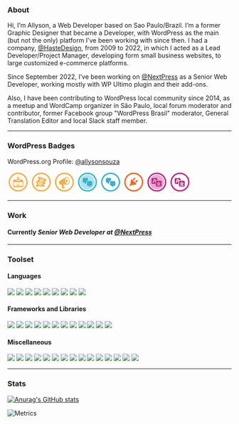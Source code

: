 ### About

Hi, I’m Allyson, a Web Developer based on Sao Paulo/Brazil. I’m a former Graphic Designer that became a Developer, with WordPress as the main (but not the only) platform I’ve been working with since then. I had a company, [@HasteDesign](https://github.com/HasteDesign), from 2009 to 2022, in which I acted as a Lead Developer/Project Manager, developing form small business websites, to large customized e-commerce platforms.

Since September 2022, I’ve been working on [@NextPress](https://github.com/next-press) as a Senior Web Developer, working mostly with WP Ultimo plugin and their add-ons.

Also, I have been contributing to WordPress local community since 2014, as a meetup and WordCamp organizer in São Paulo, local forum moderator and contributor, former Facebook group "WordPress Brasil" moderator, General Translation Editor and local Slack staff member.

---

### WordPress Badges

WordPress.org Profile: [@allysonsouza](https://profiles.wordpress.org/allysonsouza/)

<p>
<img src="assets/icons/community.png" title="Meetup Organizer" />
<img src="assets/icons/wordcamp.png" title="WordCamp Organizer" />
<img src="assets/icons/speaker.png" title="WordCamp Speaker" />
<img src="assets/icons/support-team.png" title="Support Team" />
<img src="assets/icons/support.png" title="Support Contributor" />
<img src="assets/icons/plugin.png" title="Plugin Developer" />
<img src="assets/icons/translation-editor.png" title="Translation Editor" />
<img src="assets/icons/translation-contributor.png" title="Translation Contributor" />
</p>

---

### Work

#### Currently _Senior Web Developer at [@NextPress](https://nextpress.co/)_

---

### Toolset

#### Languages
<p>
<img src="https://img.shields.io/badge/PHP-777BB4.svg?style=for-the-badge&logo=PHP&logoColor=white" />
<img src="https://img.shields.io/badge/MySQL-4479A1.svg?style=for-the-badge&logo=MySQL&logoColor=white" />
<img src="https://img.shields.io/badge/HTML5-E34F26.svg?style=for-the-badge&logo=HTML5&logoColor=white" />
<img src="https://img.shields.io/badge/CSS3-1572B6.svg?style=for-the-badge&logo=CSS3&logoColor=white" />
<img src="https://img.shields.io/badge/Sass-CC6699.svg?style=for-the-badge&logo=Sass&logoColor=white" />
<img src="https://img.shields.io/badge/JavaScript-F7DF1E.svg?style=for-the-badge&logo=JavaScript&logoColor=black" />
<img src="https://img.shields.io/badge/Python-3776AB.svg?style=for-the-badge&logo=Python&logoColor=white" />
<img src="https://img.shields.io/badge/Shell-FFD500.svg?style=for-the-badge&logo=Shell&logoColor=black" />
<img src="https://img.shields.io/badge/PowerShell-5391FE.svg?style=for-the-badge&logo=PowerShell&logoColor=white" />
</p>

#### Frameworks and Libraries

<p>
<img src="https://img.shields.io/badge/WordPress-21759B.svg?style=for-the-badge&logo=WordPress&logoColor=white" />
<img src="https://img.shields.io/badge/Gutenberg-000000.svg?style=for-the-badge&logo=Gutenberg&logoColor=white" />
<img src="https://img.shields.io/badge/Woo-96588A.svg?style=for-the-badge&logo=Woo&logoColor=white" />
<img src="https://img.shields.io/badge/Roots%20Bedrock-525DDC.svg?style=for-the-badge&logo=Roots-Bedrock&logoColor=white" />
<img src="https://img.shields.io/badge/Tailwind%20CSS-06B6D4.svg?style=for-the-badge&logo=Tailwind-CSS&logoColor=white" />
<img src="https://img.shields.io/badge/Bootstrap-7952B3.svg?style=for-the-badge&logo=Bootstrap&logoColor=white" />
<img src="[https://img.shields.io/badge/Bootstrap-7952B3.svg?style=for-the-badge&logo=Bootstrap&logoColor=white](https://img.shields.io/badge/jQuery-0769AD.svg?style=for-the-badge&logo=jQuery&logoColor=white)" />
<img src="https://img.shields.io/badge/jQuery-0769AD.svg?style=for-the-badge&logo=jQuery&logoColor=white" />
<img src="https://img.shields.io/badge/React-61DAFB.svg?style=for-the-badge&logo=React&logoColor=black" />
<img src="https://img.shields.io/badge/Vue.js-4FC08D.svg?style=for-the-badge&logo=vuedotjs&logoColor=white" />
<img src="https://img.shields.io/badge/Gatsby-663399.svg?style=for-the-badge&logo=Gatsby&logoColor=white" />
<img src="https://img.shields.io/badge/Laravel-FF2D20.svg?style=for-the-badge&logo=Laravel&logoColor=white" />
</p>

#### Miscellaneous

<p>
<img src="https://img.shields.io/badge/Windows-0078D6.svg?style=for-the-badge&logo=Windows&logoColor=white" />
<img src="https://img.shields.io/badge/Linux-FCC624.svg?style=for-the-badge&logo=Linux&logoColor=black" />
<img src="https://img.shields.io/badge/Visual%20Studio%20Code-007ACC.svg?style=for-the-badge&logo=Visual-Studio-Code&logoColor=white" />
<img src="https://img.shields.io/badge/Apache-D22128.svg?style=for-the-badge&logo=Apache&logoColor=white" />
<img src="https://img.shields.io/badge/Docker-2496ED.svg?style=for-the-badge&logo=Docker&logoColor=white" />
<img src="https://img.shields.io/badge/Cloudflare-F38020.svg?style=for-the-badge&logo=Cloudflare&logoColor=white" />
<img src="https://img.shields.io/badge/DigitalOcean-0080FF.svg?style=for-the-badge&logo=DigitalOcean&logoColor=white" />
<img src="https://img.shields.io/badge/Redis-DC382D.svg?style=for-the-badge&logo=Redis&logoColor=white" />
<img src="https://img.shields.io/badge/EditorConfig-FEFEFE.svg?style=for-the-badge&logo=EditorConfig&logoColor=black" />
<img src="https://img.shields.io/badge/Git-F05032.svg?style=for-the-badge&logo=Git&logoColor=white" />
<img src="https://img.shields.io/badge/GitLab-FC6D26.svg?style=for-the-badge&logo=GitLab&logoColor=white" />
<img src="https://img.shields.io/badge/Google%20Search%20Console-458CF5.svg?style=for-the-badge&logo=Google-Search-Console&logoColor=white" />
<img src="https://img.shields.io/badge/Google%20Tag%20Manager-246FDB.svg?style=for-the-badge&logo=Google-Tag-Manager&logoColor=white" />
<img src="https://img.shields.io/badge/Hoppscotch-31C48D.svg?style=for-the-badge&logo=Hoppscotch&logoColor=white" />
<img src="https://img.shields.io/badge/Laragon-0E83CD.svg?style=for-the-badge&logo=Laragon&logoColor=white" />
</p>

---

### Stats

[![Anurag's GitHub stats](https://github-readme-stats.vercel.app/api?username=allysonsouza)](https://github.com/anuraghazra/github-readme-stats)

![Metrics](https://metrics.lecoq.io/allysonsouza?template=classic&base.header=0&base.activity=0&base.community=0&base.repositories=0&base.metadata=0&habits=1&achievements=1&gists=1&rss=1&base=header%2C%20activity%2C%20community%2C%20repositories%2C%20metadata&base.indepth=false&base.hireable=false&base.skip=false&habits=false&habits.from=200&habits.days=30&habits.facts=true&habits.charts=false&habits.charts.type=classic&habits.trim=false&habits.languages.limit=8&habits.languages.threshold=0%25&achievements=false&achievements.threshold=B&achievements.secrets=true&achievements.display=detailed&achievements.limit=0&gists=false&rss=false&rss.source=https%3A%2F%2Fallysonsouza.com.br%2Frss&rss.limit=4&config.timezone=America%2FSao_Paulo)
